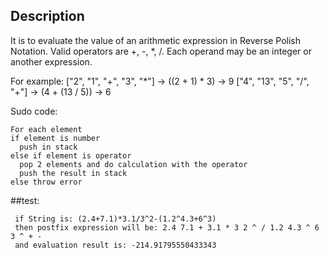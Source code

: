 ## Description
It is to evaluate the value of an arithmetic expression in Reverse Polish Notation.
Valid operators are +, -, *, /. Each operand may be an integer or another expression. 

For example:
["2", "1", "+", "3", "*"] -> ((2 + 1) * 3) -> 9
["4", "13", "5", "/", "+"] -> (4 + (13 / 5)) -> 6


Sudo code:
```
For each element
if element is number
  push in stack
else if element is operator
  pop 2 elements and do calculation with the operator
  push the result in stack
else throw error
```

  
##test:
```
 if String is: (2.4+7.1)*3.1/3^2-(1.2^4.3+6^3)
 then postfix expression will be: 2.4 7.1 + 3.1 * 3 2 ^ / 1.2 4.3 ^ 6 3 ^ + -
 and evaluation result is: -214.91795550433343
```


